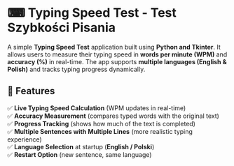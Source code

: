 # ⌨ Typing Speed Test - Test Szybkości Pisania

A simple **Typing Speed Test** application built using **Python and Tkinter**. It allows users to measure their typing speed in **words per minute (WPM)** and **accuracy (%)** in real-time. The app supports **multiple languages (English & Polish)** and tracks typing progress dynamically.

## 🚀 Features
✅ **Live Typing Speed Calculation** (WPM updates in real-time)  
✅ **Accuracy Measurement** (compares typed words with the original text)  
✅ **Progress Tracking** (shows how much of the text is completed)  
✅ **Multiple Sentences with Multiple Lines** (more realistic typing experience)  
✅ **Language Selection** at startup (**English / Polski**)  
✅ **Restart Option** (new sentence, same language)  
